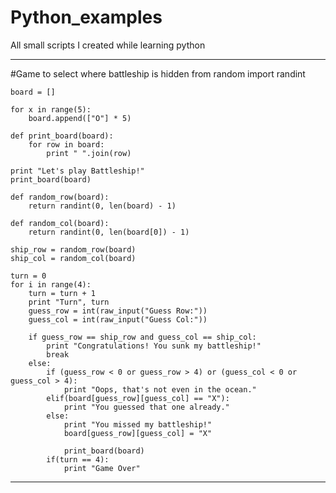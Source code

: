 Python_examples
===============

All small scripts I created while learning python

---------------------------------------------------
#Game to select where battleship is hidden
    from random import randint
    
    board = []
    
    for x in range(5):
        board.append(["O"] * 5)
    
    def print_board(board):
        for row in board:
            print " ".join(row)
    
    print "Let's play Battleship!"
    print_board(board)
    
    def random_row(board):
        return randint(0, len(board) - 1)
    
    def random_col(board):
        return randint(0, len(board[0]) - 1)
    
    ship_row = random_row(board)
    ship_col = random_col(board)
    
    turn = 0
    for i in range(4):    
        turn = turn + 1
        print "Turn", turn
        guess_row = int(raw_input("Guess Row:"))
        guess_col = int(raw_input("Guess Col:"))
        
        if guess_row == ship_row and guess_col == ship_col:
            print "Congratulations! You sunk my battleship!"
            break
        else:
            if (guess_row < 0 or guess_row > 4) or (guess_col < 0 or guess_col > 4):
                print "Oops, that's not even in the ocean."
            elif(board[guess_row][guess_col] == "X"):
                print "You guessed that one already."
            else:
                print "You missed my battleship!"
                board[guess_row][guess_col] = "X"
            
                print_board(board)
            if(turn == 4):
                print "Game Over"
    
-----------------------------------------------------------
